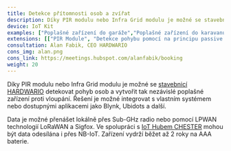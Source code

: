 ```yaml
---
title: Detekce přítomnosti osob a zvířat
description: Díky PIR modulu nebo Infra Grid modulu je možné se stavebnicí HARDWARIO detekovat pohyb osob a zvířat.
device: IoT Kit
examples: ["Poplašné zařízení do garáže","Poplašné zařízení do karavanu","Poplašné zařízení na chatu","Automatické rozsvícení světel při pohybu","Automatický dávkovač jídla a vody pro zvíře"]
extensions: [["PIR Module", "Detekce pohybu pomocí na principu passive infrared (PIR)"],["Infra Grid Module", "Modul s 64 infračervenými senzory, díky kterému je možné detekovat pohyb i velikost a směr pohybujícího se předmětu"]]
consultation: Alan Fabik, CEO HARDWARIO
cons_img: alan.png
cons_link: https://meetings.hubspot.com/alanfabik/booking
weight: 20
---
```


Díky PIR modulu nebo Infra Grid modulu je možné se [stavebnicí HARDWARIO](/cs/kit/) detekovat pohyb osob a vytvořit tak nezávislé poplašné zařízení proti vloupání. Řešení je možné integrovat s vlastním systémem nebo dostupnými aplikacemi jako Blynk, Ubidots a další.

Data je možné přenášet lokálně přes Sub-GHz radio nebo pomocí LPWAN technologií LoRaWAN a&nbsp;Sigfox. Ve spolupráci s [IoT Hubem CHESTER](/cs/chester/) mohou být data odesílána i&nbsp;přes NB-IoT. Zařízení vydrží běžet až 2 roky na AAA baterie.
